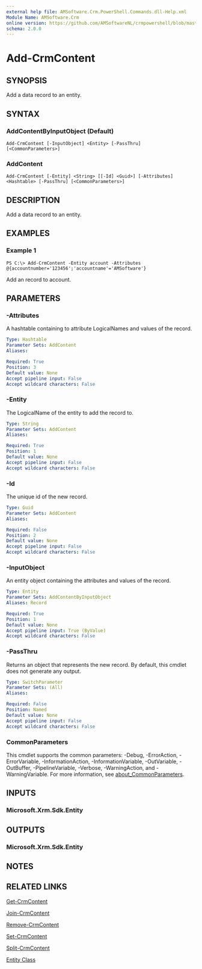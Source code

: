 ```yaml
---
external help file: AMSoftware.Crm.PowerShell.Commands.dll-Help.xml
Module Name: AMSoftware.Crm
online version: https://github.com/AMSoftwareNL/crmpowershell/blob/master/docs/Add-CrmContent.md
schema: 2.0.0
---
```


# Add-CrmContent

## SYNOPSIS
Add a data record to an entity.

## SYNTAX

### AddContentByInputObject (Default)
```
Add-CrmContent [-InputObject] <Entity> [-PassThru] [<CommonParameters>]
```

### AddContent
```
Add-CrmContent [-Entity] <String> [[-Id] <Guid>] [-Attributes] <Hashtable> [-PassThru] [<CommonParameters>]
```

## DESCRIPTION
Add a data record to an entity.

## EXAMPLES

### Example 1
```
PS C:\> Add-CrmContent -Entity account -Attributes @{accountnumber='123456';'accountname'='AMSoftware'}
```

Add an record to account.

## PARAMETERS

### -Attributes
A hashtable containing to attribute LogicalNames and values of the record.

```yaml
Type: Hashtable
Parameter Sets: AddContent
Aliases:

Required: True
Position: 3
Default value: None
Accept pipeline input: False
Accept wildcard characters: False
```

### -Entity
The LogicalName of the entity to add the record to.

```yaml
Type: String
Parameter Sets: AddContent
Aliases:

Required: True
Position: 1
Default value: None
Accept pipeline input: False
Accept wildcard characters: False
```

### -Id
The unique id of the new record.

```yaml
Type: Guid
Parameter Sets: AddContent
Aliases:

Required: False
Position: 2
Default value: None
Accept pipeline input: False
Accept wildcard characters: False
```

### -InputObject
An entity object containing the attributes and values of the record.

```yaml
Type: Entity
Parameter Sets: AddContentByInputObject
Aliases: Record

Required: True
Position: 1
Default value: None
Accept pipeline input: True (ByValue)
Accept wildcard characters: False
```

### -PassThru
Returns an object that represents the new record. By default, this cmdlet does not generate any output.

```yaml
Type: SwitchParameter
Parameter Sets: (All)
Aliases:

Required: False
Position: Named
Default value: None
Accept pipeline input: False
Accept wildcard characters: False
```

### CommonParameters
This cmdlet supports the common parameters: -Debug, -ErrorAction, -ErrorVariable, -InformationAction, -InformationVariable, -OutVariable, -OutBuffer, -PipelineVariable, -Verbose, -WarningAction, and -WarningVariable. For more information, see [about_CommonParameters](http://go.microsoft.com/fwlink/?LinkID=113216).

## INPUTS

### Microsoft.Xrm.Sdk.Entity

## OUTPUTS

### Microsoft.Xrm.Sdk.Entity

## NOTES

## RELATED LINKS

[Get-CrmContent](Get-CrmContent.md)

[Join-CrmContent](Join-CrmContent.md)

[Remove-CrmContent](Remove-CrmContent.md)

[Set-CrmContent](Set-CrmContent.md)

[Split-CrmContent](Split-CrmContent.md)

[Entity Class](https://msdn.microsoft.com/library/microsoft.xrm.sdk.entity.aspx)
